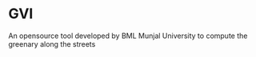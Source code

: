 # GVI
An opensource tool developed by BML Munjal University to compute the greenary along the streets

